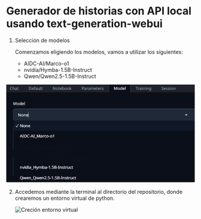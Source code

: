 # Generador de historias con API local usando text-generation-webui

1. Selección de modelos

   Comenzamos eligiendo los modelos, vamos a utilizar los siguientes:

   * AIDC-AI/Marco-o1
   * nvidia/Hymba-1.5B-Instruct
   * Qwen/Qwen2.5-1.5B-Instruct

  ![Modelos descargados](images/models.png)

2. Accedemos mediante la terminal al directorio del repositorio, donde crearemos un entorno virtual de python.

   ![Creción entorno virtual](env_terminal.png)
   

